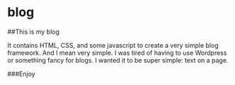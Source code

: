 # blog

##This is my blog

It contains HTML, CSS, and some javascript to create a very simple blog framework. And I mean very simple. 
I was tired of having to use Wordpress or something fancy for blogs. I wanted it to be super simple: text on a page.


###Enjoy
